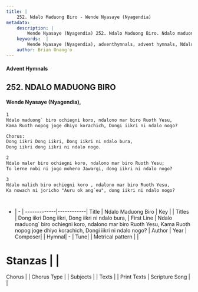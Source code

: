 ```yaml
---
title: |
    252. Ndalo Maduong Biro - Wende Nyasaye (Nyagendia)
metadata:
    description: |
        Wende Nyasaye (Nyagendia) 252. Ndalo Maduong Biro. Ndalo maduong` biro ochiegni koro, ndalono mar biro Ruoth Yesu, Kama Ruoth nopog joge dhiyo korachich, Dongi iikri ni ndalo nogo?  Chorus: Dong iikri Dong iikri, Dong iikri ni ndalo bura, Dong iikri dong iikri ni ndalo nogo.  
    keywords:  |
        Wende Nyasaye (Nyagendia), adventhymnals, advent hymnals, Ndalo Maduong Biro, Ndalo maduong` biro ochiegni koro, ndalono mar biro Ruoth Yesu, Kama Ruoth nopog joge dhiyo korachich, Dongi iikri ni ndalo nogo?. Dong iikri Dong iikri, Dong iikri ni ndalo bura,
    author: Brian Onang'o
---
```


#### Advent Hymnals
## 252. NDALO MADUONG BIRO
####  Wende Nyasaye (Nyagendia),

```txt
1
Ndalo maduong` biro ochiegni koro, ndalono mar biro Ruoth Yesu,
Kama Ruoth nopog joge dhiyo korachich, Dongi iikri ni ndalo nogo?

Chorus:
Dong iikri Dong iikri, Dong iikri ni ndalo bura,
Dong iikri dong iikri ni ndalo nogo.

2
Ndalo maler biro ochiegni koro, ndalono mar biro Ruoth Yesu;
To lerne nobi ni jogo mohero Jawargi, dong iikri ni ndalo nogo?

3
Ndalo malich biro ochiegni koro , ndalono mar biro Ruoth Yesu,
Ka nowach ni joricho "Auru ok ang`eu", dong iikri ni ndalo nogo?




```

- |   -  |
-------------|------------|
Title | Ndalo Maduong Biro |
Key |  |
Titles | Dong iikri Dong iikri, Dong iikri ni ndalo bura, |
First Line | Ndalo maduong` biro ochiegni koro, ndalono mar biro Ruoth Yesu, Kama Ruoth nopog joge dhiyo korachich, Dongi iikri ni ndalo nogo? |
Author | 
Year | 
Composer| |
Hymnal|  - |
Tune|  |
Metrical pattern | |
# Stanzas |  |
Chorus |  |
Chorus Type |  |
Subjects | |
Texts |  |
Print Texts | 
Scripture Song |  |
    
